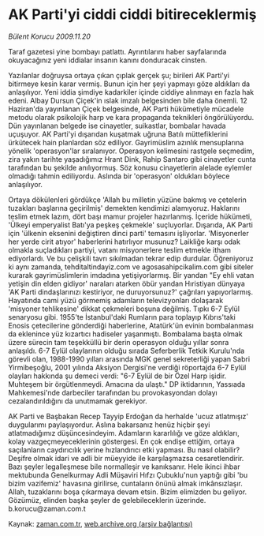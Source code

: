 # AK Parti'yi ciddi ciddi bitireceklermiş

*Bülent Korucu 2009.11.20*

<tr><td class="metin" colspan="2" style="padding-top: 20px; padding-left: 5px; ">Taraf gazetesi yine bombayı patlattı. Ayrıntılarını haber sayfalarında okuyacağınız yeni iddialar insanın kanını donduracak cinsten.</td></tr><tr><td class="metin" colspan="2" style="padding-top: 20px; padding-left: 5px; "><p>Yazılanlar doğruysa ortaya çıkan çıplak gerçek şu; birileri AK Parti'yi bitirmeye kesin karar vermiş. Bunun için her şeyi yapmayı göze aldıkları da anlaşılıyor. Yeni iddia şimdiye kadarkiler içinde ciddiye alınmayı en fazla hak edeni. Albay Dursun Çiçek'in ıslak imzalı belgesinden bile daha önemli. 12 Haziran'da yayınlanan Çiçek belgesinde, AK Parti hükümetiyle mücadele metodu olarak psikolojik harp ve kara propaganda teknikleri öngörülüyordu. Dün yayınlanan belgede ise cinayetler, suikastlar, bombalar havada uçuşuyor. AK Parti'yi dışarıdan kuşatmak uğruna Batılı müttefiklerini ürkütecek hain planlardan söz ediliyor. Gayrimüslim azınlık mensuplarına yönelik 'operasyon'lar sıralanıyor. Operasyon kelimesini rastgele seçmedim, zira yakın tarihte yaşadığımız Hrant Dink, Rahip Santaro gibi cinayetler cunta tarafından bu şekilde anılıyormuş. Söz konusu cinayetlerin alelade eylemler olmadığı tahmin ediliyordu. Aslında bir 'operasyon' oldukları böylece anlaşılıyor.
<p>Ortaya dökülenleri gördükçe 'Allah bu milletin yüzüne bakmış ve çetelerin tuzakları başlarına geçirilmiş' demekten kendimizi alamıyoruz. Haklarını teslim etmek lazım, dört başı mamur projeler hazırlanmış. İçeride hükümeti, 'Ülkeyi emperyalist Batı'ya peşkeş çekmekle' suçluyorlar. Dışarıda, AK Parti için 'ülkenin eksenini değiştiren dinci parti' temasını işliyorlar. 'Misyonerler her yerde cirit atıyor' haberlerini hatırlıyor musunuz? Laikliğe karşı odak olmakla suçladıkları partiyi, vatanı misyonerlere teslim etmekle itham ediyorlardı. Ve bu çelişkili tavrı sıkılmadan tekrar edip durdular. Öğreniyoruz ki aynı zamanda, tehditaltindayiz.com ve agosasahipcikalim.com gibi siteler kurarak gayrimüslimlerin imdadına yetişiyorlarmış. Bir yandan "Ey ehli vatan yetişin din elden gidiyor' naraları atarken öbür yandan Hıristiyan dünyaya 'AK Parti dindaşlarınızı kestiriyor, ne duruyorsunuz?' çağrıları yapıyorlarmış. Hayatında cami yüzü görmemiş adamların televizyonları dolaşarak 'misyoner tehlikesine' dikkat çekmeleri boşuna değilmiş. Tıpkı 6-7 Eylül senaryosu gibi. 1955'te İstanbul'daki Rumların para toplayıp Kıbrıs'taki Enosis çetecilerine gönderdiği haberlerine, Atatürk'ün evinin bombalanması da eklenince yüz kızartıcı hadiseler yaşanmıştı. Bombalama başta olmak üzere sürecin tam teşekküllü bir derin operasyon olduğu yıllar sonra anlaşıldı. 6-7 Eylül olaylarının olduğu sırada Seferberlik Tetkik Kurulu'nda görevli olan, 1988-1990 yılları arasında MGK genel sekreterliği yapan Sabri Yirmibeşoğlu, 2001 yılında Aksiyon Dergisi'ne verdiği röportajda 6-7 Eylül olayları hakkında şu demeci verdi: "6-7 Eylül de bir Özel Harp işidir. Muhteşem bir örgütlenmeydi. Amacına da ulaştı." DP iktidarının, Yassıada Mahkemesi'nde darbeciler tarafından bu provokasyondan dolayı cezalandırıldığını da unutmamak gerekiyor.
<p>AK Parti ve Başbakan Recep Tayyip Erdoğan da herhalde 'ucuz atlatmışız' duygularımı paylaşıyordur. Aslına bakarsanız henüz hiçbir şeyi atlatmadığımız düşüncesindeyim. Adamların kararlılığı ve göze aldıkları, kolay vazgeçmeyeceklerinin göstergesi. En çok endişe ettiğim, ortaya saçılanların caydırıcılık yerine hızlandırıcı etki yapması. Bu nasıl olabilir? Deşifre olmak idari ve adli bir müeyyide ile karşılaşmazsa cesaretlendirir. Bazı şeyler legalleşmese bile normalleşir ve kanıksanır. Hele ikinci ihbar mektubunda Genelkurmay Adli Müşaviri Hıfzı Çubuklu'nun yaptığı gibi 'bu bizim vazifemiz' havasına girilirse, cuntaların önünü almak imkânsızlaşır. Allah, tuzaklarını boşa çıkarmaya devam etsin. Bizim elimizden bu geliyor. Gözümüz, elinden başka şeyler de gelebileceklerin üzerinde. b.korucu@zaman.com.t<br/></p></p></p></td></tr>

Kaynak: [zaman.com.tr](http://zaman.com.tr/yazar.do?yazino=917972), [web.archive.org (arşiv bağlantısı)](http://web.archive.org/web/20100109094339/http://www.zaman.com.tr:80/yazar.do?yazino=917972)
